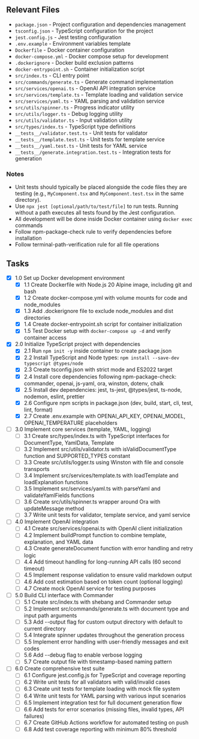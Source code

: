 ## Relevant Files

- `package.json` - Project configuration and dependencies management
- `tsconfig.json` - TypeScript configuration for the project
- `jest.config.js` - Jest testing configuration
- `.env.example` - Environment variables template
- `Dockerfile` - Docker container configuration
- `docker-compose.yml` - Docker compose setup for development
- `.dockerignore` - Docker build exclusion patterns
- `docker-entrypoint.sh` - Container initialization script
- `src/index.ts` - CLI entry point
- `src/commands/generate.ts` - Generate command implementation
- `src/services/openai.ts` - OpenAI API integration service
- `src/services/template.ts` - Template loading and validation service
- `src/services/yaml.ts` - YAML parsing and validation service
- `src/utils/spinner.ts` - Progress indicator utility
- `src/utils/logger.ts` - Debug logging utility
- `src/utils/validator.ts` - Input validation utility
- `src/types/index.ts` - TypeScript type definitions
- `__tests__/validator.test.ts` - Unit tests for validator
- `__tests__/template.test.ts` - Unit tests for template service
- `__tests__/yaml.test.ts` - Unit tests for YAML service
- `__tests__/generate.integration.test.ts` - Integration tests for generation

### Notes

- Unit tests should typically be placed alongside the code files they are testing (e.g., `MyComponent.tsx` and `MyComponent.test.tsx` in the same directory).
- Use `npx jest [optional/path/to/test/file]` to run tests. Running without a path executes all tests found by the Jest configuration.
- All development will be done inside Docker container using `docker exec` commands
- Follow npm-package-check rule to verify dependencies before installation
- Follow terminal-path-verification rule for all file operations

## Tasks

- [x] 1.0 Set up Docker development environment
  - [x] 1.1 Create Dockerfile with Node.js 20 Alpine image, including git and bash
  - [x] 1.2 Create docker-compose.yml with volume mounts for code and node_modules
  - [x] 1.3 Add .dockerignore file to exclude node_modules and dist directories
  - [x] 1.4 Create docker-entrypoint.sh script for container initialization
  - [x] 1.5 Test Docker setup with `docker-compose up -d` and verify container access

- [x] 2.0 Initialize TypeScript project with dependencies
  - [x] 2.1 Run `npm init -y` inside container to create package.json
  - [x] 2.2 Install TypeScript and Node types: `npm install --save-dev typescript @types/node`
  - [x] 2.3 Create tsconfig.json with strict mode and ES2022 target
  - [x] 2.4 Install core dependencies following npm-package-check: commander, openai, js-yaml, ora, winston, dotenv, chalk
  - [x] 2.5 Install dev dependencies: jest, ts-jest, @types/jest, ts-node, nodemon, eslint, prettier
  - [x] 2.6 Configure npm scripts in package.json (dev, build, start, cli, test, lint, format)
  - [x] 2.7 Create .env.example with OPENAI_API_KEY, OPENAI_MODEL, OPENAI_TEMPERATURE placeholders

- [ ] 3.0 Implement core services (template, YAML, logging)
  - [ ] 3.1 Create src/types/index.ts with TypeScript interfaces for DocumentType, YamlData, Template
  - [ ] 3.2 Implement src/utils/validator.ts with isValidDocumentType function and SUPPORTED_TYPES constant
  - [ ] 3.3 Create src/utils/logger.ts using Winston with file and console transports
  - [ ] 3.4 Implement src/services/template.ts with loadTemplate and loadExplanation functions
  - [ ] 3.5 Implement src/services/yaml.ts with parseYaml and validateYamlFields functions
  - [ ] 3.6 Create src/utils/spinner.ts wrapper around Ora with updateMessage method
  - [ ] 3.7 Write unit tests for validator, template service, and yaml service

- [ ] 4.0 Implement OpenAI integration
  - [ ] 4.1 Create src/services/openai.ts with OpenAI client initialization
  - [ ] 4.2 Implement buildPrompt function to combine template, explanation, and YAML data
  - [ ] 4.3 Create generateDocument function with error handling and retry logic
  - [ ] 4.4 Add timeout handling for long-running API calls (60 second timeout)
  - [ ] 4.5 Implement response validation to ensure valid markdown output
  - [ ] 4.6 Add cost estimation based on token count (optional logging)
  - [ ] 4.7 Create mock OpenAI service for testing purposes

- [ ] 5.0 Build CLI interface with Commander
  - [ ] 5.1 Create src/index.ts with shebang and Commander setup
  - [ ] 5.2 Implement src/commands/generate.ts with document type and input path arguments
  - [ ] 5.3 Add --output flag for custom output directory with default to current directory
  - [ ] 5.4 Integrate spinner updates throughout the generation process
  - [ ] 5.5 Implement error handling with user-friendly messages and exit codes
  - [ ] 5.6 Add --debug flag to enable verbose logging
  - [ ] 5.7 Create output file with timestamp-based naming pattern

- [ ] 6.0 Create comprehensive test suite
  - [ ] 6.1 Configure jest.config.js for TypeScript and coverage reporting
  - [ ] 6.2 Write unit tests for all validators with valid/invalid cases
  - [ ] 6.3 Create unit tests for template loading with mock file system
  - [ ] 6.4 Write unit tests for YAML parsing with various input scenarios
  - [ ] 6.5 Implement integration test for full document generation flow
  - [ ] 6.6 Add tests for error scenarios (missing files, invalid types, API failures)
  - [ ] 6.7 Create GitHub Actions workflow for automated testing on push
  - [ ] 6.8 Add test coverage reporting with minimum 80% threshold 